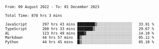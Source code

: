 
<!--START_SECTION:waka-->

```txt
From: 09 August 2022 - To: 01 December 2023

Total Time: 878 hrs 3 mins

JavaScript       297 hrs 43 mins ████████▒░░░░░░░░░░░░░░░░   33.91 %
TypeScript       260 hrs 33 mins ███████▒░░░░░░░░░░░░░░░░░   29.67 %
AL               123 hrs 49 mins ███▓░░░░░░░░░░░░░░░░░░░░░   14.10 %
Markdown         44 hrs 57 mins  █▒░░░░░░░░░░░░░░░░░░░░░░░   05.12 %
Python           44 hrs 45 mins  █▒░░░░░░░░░░░░░░░░░░░░░░░   05.10 %
```

<!--END_SECTION:waka-->











